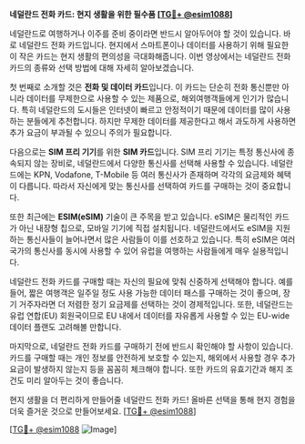 **네덜란드 전화 카드: 현지 생활을 위한 필수품 [[TG💪+ @esim1088](https://t.me/s/esim1088)]**

네덜란드로 여행하거나 이주를 준비 중이라면 반드시 알아두어야 할 것이 있습니다. 바로 네덜란드 전화 카드입니다. 현지에서 스마트폰이나 데이터를 사용하기 위해 필요한 이 작은 카드는 현지 생활의 편의성을 극대화해줍니다. 이번 영상에서는 네덜란드 전화 카드의 종류와 선택 방법에 대해 자세히 알아보겠습니다.

첫 번째로 소개할 것은 **전화 및 데이터 카드**입니다. 이 카드는 단순히 전화 통신뿐만 아니라 데이터를 무제한으로 사용할 수 있는 제품으로, 해외여행객들에게 인기가 많습니다. 특히 네덜란드의 도시들은 인터넷이 빠르고 안정적이기 때문에 데이터를 많이 사용하는 분들에게 추천합니다. 하지만 무제한 데이터를 제공한다고 해서 과도하게 사용하면 추가 요금이 부과될 수 있으니 주의가 필요합니다.

다음으로는 **SIM 프리 기기**를 위한 **SIM 카드**입니다. SIM 프리 기기는 특정 통신사에 종속되지 않는 장비로, 네덜란드에서 다양한 통신사를 선택해 사용할 수 있습니다. 네덜란드에는 KPN, Vodafone, T-Mobile 등 여러 통신사가 존재하며 각각의 요금제와 혜택이 다릅니다. 따라서 자신에게 맞는 통신사를 선택하여 카드를 구매하는 것이 중요합니다.

또한 최근에는 **ESIM(eSIM)** 기술이 큰 주목을 받고 있습니다. eSIM은 물리적인 카드가 아닌 내장형 칩으로, 모바일 기기에 직접 설치됩니다. 네덜란드에서도 eSIM을 지원하는 통신사들이 늘어나면서 많은 사람들이 이를 선호하고 있습니다. 특히 eSIM은 여러 국가의 통신사를 동시에 사용할 수 있어 유럽을 여행하는 사람들에게 매우 실용적입니다.

네덜란드 전화 카드를 구매할 때는 자신의 필요에 맞춰 신중하게 선택해야 합니다. 예를 들어, 짧은 여행객은 일주일 정도 사용 가능한 데이터 패스를 구매하는 것이 좋으며, 장기 거주자라면 더 저렴한 정기 요금제를 선택하는 것이 경제적입니다. 또한, 네덜란드는 유럽 연합(EU) 회원국이므로 EU 내에서 데이터를 자유롭게 사용할 수 있는 EU-wide 데이터 플랜도 고려해볼 만합니다.

마지막으로, 네덜란드 전화 카드를 구매하기 전에 반드시 확인해야 할 사항이 있습니다. 카드를 구매할 때는 개인 정보를 안전하게 보호할 수 있는지, 해외에서 사용할 경우 추가 요금이 발생하지 않는지 등을 꼼꼼히 체크해야 합니다. 또한 카드의 유효기간과 해지 조건도 미리 알아두는 것이 좋습니다.

현지 생활을 더 편리하게 만들어줄 네덜란드 전화 카드! 올바른 선택을 통해 현지 경험을 더욱 즐거운 것으로 만들어보세요. [[TG💪+ @esim1088](https://t.me/s/esim1088)]

[[TG💪+ @esim1088](https://t.me/s/esim1088) ![Image](https://i.postimg.cc/Y0z9fWf4/image.png)]